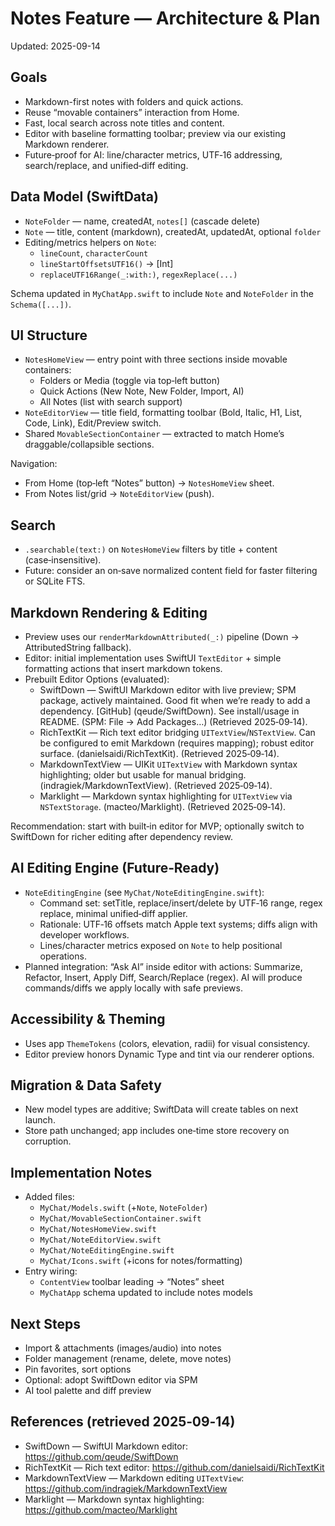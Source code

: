 # Notes Feature — Architecture & Plan

Updated: 2025-09-14

## Goals
- Markdown-first notes with folders and quick actions.
- Reuse “movable containers” interaction from Home.
- Fast, local search across note titles and content.
- Editor with baseline formatting toolbar; preview via our existing Markdown renderer.
- Future‑proof for AI: line/character metrics, UTF‑16 addressing, search/replace, and unified‑diff editing.

## Data Model (SwiftData)
- `NoteFolder` — name, createdAt, `notes[]` (cascade delete)
- `Note` — title, content (markdown), createdAt, updatedAt, optional `folder`
- Editing/metrics helpers on `Note`:
  - `lineCount`, `characterCount`
  - `lineStartOffsetsUTF16()` → [Int]
  - `replaceUTF16Range(_:with:)`, `regexReplace(...)`

Schema updated in `MyChatApp.swift` to include `Note` and `NoteFolder` in the `Schema([...])`.

## UI Structure
- `NotesHomeView` — entry point with three sections inside movable containers:
  - Folders or Media (toggle via top‑left button)
  - Quick Actions (New Note, New Folder, Import, AI)
  - All Notes (list with search support)
- `NoteEditorView` — title field, formatting toolbar (Bold, Italic, H1, List, Code, Link), Edit/Preview switch.
- Shared `MovableSectionContainer` — extracted to match Home’s draggable/collapsible sections.

Navigation:
- From Home (top‑left “Notes” button) → `NotesHomeView` sheet.
- From Notes list/grid → `NoteEditorView` (push).

## Search
- `.searchable(text:)` on `NotesHomeView` filters by title + content (case‑insensitive).
- Future: consider an on‑save normalized content field for faster filtering or SQLite FTS.

## Markdown Rendering & Editing
- Preview uses our `renderMarkdownAttributed(_:)` pipeline (Down → AttributedString fallback).
- Editor: initial implementation uses SwiftUI `TextEditor` + simple formatting actions that insert markdown tokens.
- Prebuilt Editor Options (evaluated):
  - SwiftDown — SwiftUI Markdown editor with live preview; SPM package, actively maintained. Good fit when we’re ready to add a dependency. [GitHub] (qeude/SwiftDown). See install/usage in README. (SPM: File → Add Packages…) (Retrieved 2025‑09‑14). 
  - RichTextKit — Rich text editor bridging `UITextView`/`NSTextView`. Can be configured to emit Markdown (requires mapping); robust editor surface. (danielsaidi/RichTextKit). (Retrieved 2025‑09‑14).
  - MarkdownTextView — UIKit `UITextView` with Markdown syntax highlighting; older but usable for manual bridging. (indragiek/MarkdownTextView). (Retrieved 2025‑09‑14).
  - Marklight — Markdown syntax highlighting for `UITextView` via `NSTextStorage`. (macteo/Marklight). (Retrieved 2025‑09‑14).

Recommendation: start with built‑in editor for MVP; optionally switch to SwiftDown for richer editing after dependency review.

## AI Editing Engine (Future‑Ready)
- `NoteEditingEngine` (see `MyChat/NoteEditingEngine.swift`):
  - Command set: setTitle, replace/insert/delete by UTF‑16 range, regex replace, minimal unified‑diff applier.
  - Rationale: UTF‑16 offsets match Apple text systems; diffs align with developer workflows.
  - Lines/character metrics exposed on `Note` to help positional operations.
- Planned integration: “Ask AI” inside editor with actions: Summarize, Refactor, Insert, Apply Diff, Search/Replace (regex). AI will produce commands/diffs we apply locally with safe previews.

## Accessibility & Theming
- Uses app `ThemeTokens` (colors, elevation, radii) for visual consistency.
- Editor preview honors Dynamic Type and tint via our renderer options.

## Migration & Data Safety
- New model types are additive; SwiftData will create tables on next launch.
- Store path unchanged; app includes one‑time store recovery on corruption.

## Implementation Notes
- Added files:
  - `MyChat/Models.swift` (+`Note`, `NoteFolder`)
  - `MyChat/MovableSectionContainer.swift`
  - `MyChat/NotesHomeView.swift`
  - `MyChat/NoteEditorView.swift`
  - `MyChat/NoteEditingEngine.swift`
  - `MyChat/Icons.swift` (+icons for notes/formatting)
- Entry wiring:
  - `ContentView` toolbar leading → “Notes” sheet
  - `MyChatApp` schema updated to include notes models

## Next Steps
- Import & attachments (images/audio) into notes
- Folder management (rename, delete, move notes)
- Pin favorites, sort options
- Optional: adopt SwiftDown editor via SPM
- AI tool palette and diff preview

## References (retrieved 2025‑09‑14)
- SwiftDown — SwiftUI Markdown editor: https://github.com/qeude/SwiftDown
- RichTextKit — Rich text editor: https://github.com/danielsaidi/RichTextKit
- MarkdownTextView — Markdown editing `UITextView`: https://github.com/indragiek/MarkdownTextView
- Marklight — Markdown syntax highlighting: https://github.com/macteo/Marklight

